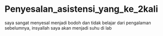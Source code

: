 # Penyesalan_asistensi_yang_ke_2kali
saya sangat menyesal menjadi bodoh dan tidak belajar dari pengalaman sebelumnya, insyallah saya akan menjadi suhu di lab

